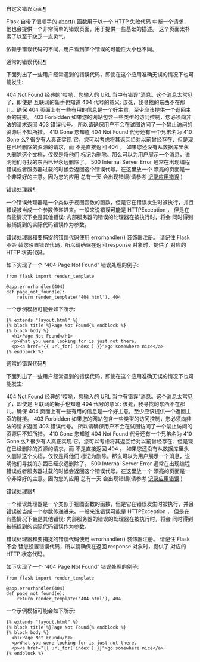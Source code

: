 
<span id="id1" ></span>
自定义错误页面[¶](#id1)

Flask 自带了很顺手的 [abort()](http://docs.pythontab.com/flask/flask0.10/patterns/../api.html#flask.abort) 函数用于以一个 HTTP 失败代码
中断一个请求，他也会提供一个非常简单的错误页面，用于提供一些基础的描述。
这个页面太朴素了以至于缺乏一点灵气。


依赖于错误代码的不同，用户看到某个错误的可能性大小也不同。


<span id="id2" ></span>
通常的错误代码[¶](#id2)

下面列出了一些用户经常遇到的错误代码，即使在这个应用准确无误的情况下也可能发生:



404 Not Found
经典的“哎呦，您输入的 URL 当中有错误”消息。这个消息太常见了，即使是
互联网的新手也知道 404 代号的意义: 该死，我寻找的东西不在那儿。确保
404 页面上有一些有用的信息是一个好主意，至少应该提供一个返回主页的链接。
403 Forbidden
如果您的网站包含一些类型的访问控制，您必须向非法的请求返回 403 错误代号。
所以请确保用户不会在试图访问了一个禁止访问的资源后不知所措。
410 Gone
您知道 404 Not Found 代号还有一个兄弟名为 410 Gone 么? 很少有人真正实现
它，您可以考虑将其返回给对以前曾经存在、但是现在已经删除的资源的请求，而
不是直接返回 404 。 如果您还没有从数据库里永久删除这个文档，仅仅是将他们
标记为删除。那么可以为用户展示一个消息，说明他们寻找的东西已经永远删除了。
500 Internal Server Error
通常在出现编程错误或者服务器过载的时候会返回这个错误代号。在这里放一个
漂亮的页面是一个非常好的主意。因为您的应用 总有一天 会出现错误(请参考
[记录应用错误](http://docs.pythontab.com/flask/flask0.10/patterns/../errorhandling.html#application-errors) )




<span id="id3" ></span>
错误处理器[¶](#id3)

一个错误处理器是一个类似于视图函数的函数，但是它在错误发生时被执行，并且
错误被当成一个参数传递进来。一般来说错误可能是 HTTPException ，
但是在有些情况下会是其他错误: 内部服务器的错误的处理器在被执行时，将会
同时得到被捕捉到的实际代码错误作为参数。


错误处理器和要捕捉的错误代码使用 errorhandler() 装饰器注册。
请记住 Flask 不会 替您设置错误代码，所以请确保在返回 response 对象时，提供了
对应的 HTTP 状态代码。


如下实现了一个 “404 Page Not Found” 错误处理的例子:




```
from flask import render_template

@app.errorhandler(404)
def page_not_found(e):
    return render_template('404.html'), 404

```






一个示例模板可能会如下所示:




```
{% extends "layout.html" %}
{% block title %}Page Not Found{% endblock %}
{% block body %}
  <h1>Page Not Found</h1>
  <p>What you were looking for is just not there.
  <p><a href="{{ url_for('index') }}">go somewhere nice</a>
{% endblock %}

```












<span id="id2" ></span>
通常的错误代码[¶](#id2)

下面列出了一些用户经常遇到的错误代码，即使在这个应用准确无误的情况下也可能发生:



404 Not Found
经典的“哎呦，您输入的 URL 当中有错误”消息。这个消息太常见了，即使是
互联网的新手也知道 404 代号的意义: 该死，我寻找的东西不在那儿。确保
404 页面上有一些有用的信息是一个好主意，至少应该提供一个返回主页的链接。
403 Forbidden
如果您的网站包含一些类型的访问控制，您必须向非法的请求返回 403 错误代号。
所以请确保用户不会在试图访问了一个禁止访问的资源后不知所措。
410 Gone
您知道 404 Not Found 代号还有一个兄弟名为 410 Gone 么? 很少有人真正实现
它，您可以考虑将其返回给对以前曾经存在、但是现在已经删除的资源的请求，而
不是直接返回 404 。 如果您还没有从数据库里永久删除这个文档，仅仅是将他们
标记为删除。那么可以为用户展示一个消息，说明他们寻找的东西已经永远删除了。
500 Internal Server Error
通常在出现编程错误或者服务器过载的时候会返回这个错误代号。在这里放一个
漂亮的页面是一个非常好的主意。因为您的应用 总有一天 会出现错误(请参考
[记录应用错误](http://docs.pythontab.com/flask/flask0.10/patterns/../errorhandling.html#application-errors) )




<span id="id3" ></span>
错误处理器[¶](#id3)

一个错误处理器是一个类似于视图函数的函数，但是它在错误发生时被执行，并且
错误被当成一个参数传递进来。一般来说错误可能是 HTTPException ，
但是在有些情况下会是其他错误: 内部服务器的错误的处理器在被执行时，将会
同时得到被捕捉到的实际代码错误作为参数。


错误处理器和要捕捉的错误代码使用 errorhandler() 装饰器注册。
请记住 Flask 不会 替您设置错误代码，所以请确保在返回 response 对象时，提供了
对应的 HTTP 状态代码。


如下实现了一个 “404 Page Not Found” 错误处理的例子:




```
from flask import render_template

@app.errorhandler(404)
def page_not_found(e):
    return render_template('404.html'), 404

```






一个示例模板可能会如下所示:




```
{% extends "layout.html" %}
{% block title %}Page Not Found{% endblock %}
{% block body %}
  <h1>Page Not Found</h1>
  <p>What you were looking for is just not there.
  <p><a href="{{ url_for('index') }}">go somewhere nice</a>
{% endblock %}

```









